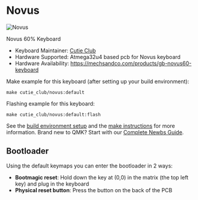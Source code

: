 # Novus

![Novus](https://i.imgur.com/kuCDFb0h.png)

Novus 60% Keyboard

* Keyboard Maintainer: [Cutie Club](https://github.com/cutie-club)
* Hardware Supported: Atmega32u4 based pcb for Novus keyboard
* Hardware Availability: https://mechsandco.com/products/gb-novus60-keyboard

Make example for this keyboard (after setting up your build environment):

    make cutie_club/novus:default

Flashing example for this keyboard:

    make cutie_club/novus:default:flash

See the [build environment setup](https://docs.qmk.fm/#/getting_started_build_tools) and the [make instructions](https://docs.qmk.fm/#/getting_started_make_guide) for more information. Brand new to QMK? Start with our [Complete Newbs Guide](https://docs.qmk.fm/#/newbs).

## Bootloader

Using the default keymaps you can enter the bootloader in 2 ways:

* **Bootmagic reset**: Hold down the key at (0,0) in the matrix (the top left key) and plug in the keyboard
* **Physical reset button**: Press the button on the back of the PCB